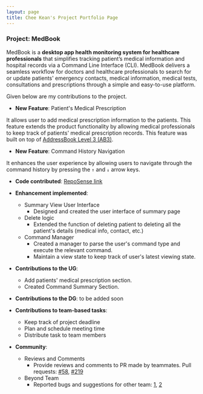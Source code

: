 ```yaml
---
layout: page
title: Chee Kean's Project Portfolio Page
---
```


### Project: MedBook

MedBook is a **desktop app health monitoring system for healthcare professionals** that simplifies tracking patient’s medical information and hospital records via a Command Line Interface (CLI). MedBook delivers a seamless workflow for doctors and healthcare professionals to search for or update patients' emergency contacts, medical information, medical tests, consultations and prescriptions through a simple and easy-to-use platform.

Given below are my contributions to the project.

* **New Feature**: Patient's Medical Prescription

It allows user to add medical prescription information to the patients. This feature
extends the product functionality by allowing medical professionals to keep track of
patients' medical prescription records. This feature was built on top of [AddressBook Level 3 (AB3)](https://github.com/se-edu/addressbook-level3).



* **New Feature**: Command History Navigation

It enhances the user experience by allowing users to navigate through the command
history by pressing the `↑` and `↓` arrow keys.



* **Code contributed**: [RepoSense link](https://nus-cs2103-ay2122s2.github.io/tp-dashboard/?search=cheekean5848&breakdown=true)


* **Enhancement implemented**:

    * Summary View User Interface
        * Designed and created the user interface of summary page
    * Delete logic
        * Extended the function of deleting patient to deleting all the patient's details (medical info, contact, etc.)
    * Command Manager
        * Created a manager to parse the user's command type and execute the relevant command.
        * Maintain a view state to keep track of user's latest viewing state.


* **Contributions to the UG**:

    * Add patients' medical prescription section.
    * Created Command Summary Section.


* **Contributions to the DG**: to be added soon


* **Contributions to team-based tasks**:
    * Keep track of project deadline
    * Plan and schedule meeting time
    * Distribute task to team members


* **Community**:
    * Reviews and Comments
        * Provide reviews and comments to PR made by teammates. Pull requests: [#58](https://github.com/AY2122S2-CS2103T-T11-1/tp/pull/58), [#219](https://github.com/AY2122S2-CS2103T-T11-1/tp/pull/219)
    * Beyond Team
        * Reported bugs and suggestions for other team: [1](https://github.com/cheekean5848/ped/issues/3), [2](https://github.com/cheekean5848/ped/issues/2)
